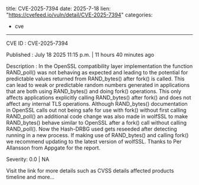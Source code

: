  
title: CVE-2025-7394
date: 2025-7-18
lien: "https://cvefeed.io/vuln/detail/CVE-2025-7394"
categories:
  - cve
---

CVE ID : CVE-2025-7394

Published :  July 18
2025
11:15 p.m. | 11 hours
40 minutes ago

Description : In the OpenSSL compatibility layer implementation
the function RAND_poll() was not behaving as expected and leading to the potential for predictable values returned from RAND_bytes() after fork() is called. This can lead to weak or predictable random numbers generated in applications that are both using RAND_bytes() and doing fork() operations. This only affects applications explicitly calling RAND_bytes() after fork() and does not affect any internal TLS operations. Although RAND_bytes() documentation in OpenSSL calls out not being safe for use with fork() without first calling RAND_poll()
an additional code change was also made in wolfSSL to make RAND_bytes() behave similar to OpenSSL after a fork() call without calling RAND_poll(). Now the Hash-DRBG used gets reseeded after detecting running in a new process. If making use of RAND_bytes() and calling fork() we recommend updating to the latest version of wolfSSL. Thanks to Per Allansson from Appgate for the report.

Severity: 0.0 | NA

Visit the link for more details
such as CVSS details
affected products
timeline
and more...
